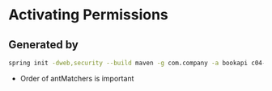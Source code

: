# Activating Permissions

## Generated by

```bash
spring init -dweb,security --build maven -g com.company -a bookapi c04-inmemory-users
```


* Order of antMatchers is important
